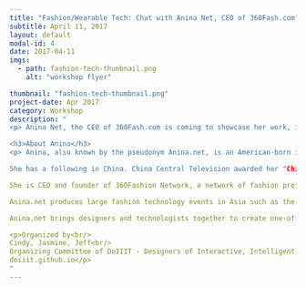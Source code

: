 ```yaml
---
title: "Fashion/Wearable Tech: Chat with Anina Net, CEO of 360Fash.com"
subtitle: April 11, 2017
layout: default
modal-id: 4
date: 2017-04-11
imgs: 
  - path: fashion-tech-thumbnail.png
    alt: "workshop flyer"

thumbnail: "fashion-tech-thumbnail.png"
project-date: Apr 2017
category: Workshop
description: "
<p> Anina Net, the CEO of 360Fash.com is coming to showcase her work, including the robotic dress kit, the LED bags and many others (see figures below).  </p>

<h3>About Anina</h3>
<p> Anina, also known by the pseudonym Anina.net, is an American-born international fashion model, blogger, and fashion technology and wearables event producer.

She has a following in China. China Central Television awarded her "China's top foreign model" in 2009. She also has her own line of Anime-inspired clothes, "aninaMINEme".

She is CEO and founder of 360Fashion Network, a network of fashion professionals using the web 2.0 and mobile technologies.

Anina.net produces large fashion technology events in Asia such as the 360Fashion&Tech Expo (in its 4th year) together with the China National Garment Association CHIC show, which has over 125,000 people in attendance and the first high tech runway fashion show in China at the Mobile World Congress, Shanghai. She produced the IBM 360Fashion & Tech Innovation Awards in the United States in November 2015, though her first exhibition was in 2004, called "a new kind of supermodel" at Molière's house in Paris under the art posthume movement. Anina was the first model blogger, starting in 2004. 

Anina.net brings designers and technologists together to create one-of-a-kind designs for exhibition such as the Robotic Dress, laser dresses, LED bags and gloves, solar powered bags, 3D printed prosthetics, redesign of robots and mobile apps.</p>

<p>Organized by<br/>
Cindy, Jasmine, Jeff<br/>
Organizing Committee of DoIIIT - Designers of Interactive, Intelligent, and Interconnected Things<br/>
doiiit.github.io</p>
"
---
```

